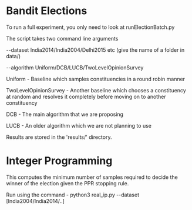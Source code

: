 # Bandit Elections

To run a full experiment, you only need to look at runElectionBatch.py

The script takes two command line arguments

--dataset India2014/India2004/Delhi2015 etc (give the name of a folder in data/)

--algorithm Uniform/DCB/LUCB/TwoLevelOpinionSurvey

Uniform - Baseline which samples constituencies in a round robin manner

TwoLevelOpinionSurvey - Another baseline which chooses a constituency at random and resolves it completely before moving on to another constituency

DCB - The main algorithm that we are proposing

LUCB - An older algorithm which we are not planning to use

Results are stored in the 'results/' directory.

# Integer Programming

This computes the minimum number of samples required to decide the winner of the election given the PPR stopping rule. 

Run using the command - python3 real_ip.py --dataset [India2004/India2014/..]